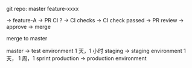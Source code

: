 git repo: master feature-xxxx

-> feature-A -> PR
CI ? -> CI checks -> CI check passed
-> PR review -> approve -> merge

merge to master

<!-- master -> production environment -->

master -> test environment
1 天，1 小时
staging -> staging environment
1 天， 1 周，1 sprint
production -> production environment
